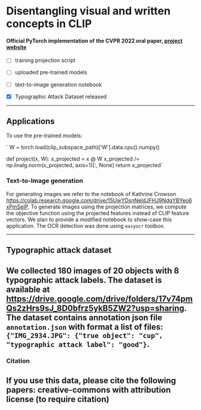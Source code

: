 # Disentangling visual and written concepts in CLIP 
#### Official PyTorch implementation of the CVPR 2022 oral paper, [project website](https://joaanna.github.io/disentangling_spelling_in_clip/)


- [ ] training projection script
- [ ] uploaded pre-trained models
- [ ] text-to-image generation notebook
- [x] Typographic Attack Dataset released


---
## Applications
To use the pre-trained models:

`
W = torch.load(clip_subspace_path)['W'].data.cpu().numpy()

def project(x, W):
    x_projected = x @ W
    x_projected /= np.linalg.norm(x_projected, axis=1)[:, None]
    return x_projected`

### Text-to-Image generation
For generating images we refer to the notebook of Kathrine Crowson https://colab.research.google.com/drive/15UwYDsnNeldJFHJ9NdgYBYeo6xPmSelP. To generate images using the projection matrices, we compute the objective function using the projected features instead of CLIP feature vectors. 
We plan to provide a modified notebook to show-case this application.
The OCR detection was done using `easyocr` toolbox. 

----------- 

## Typographic attack dataset
We collected 180 images of 20 objects with 8 typographic attack labels. The dataset is available at https://drive.google.com/drive/folders/17v74pmQs2zHrs9sJ_8D0bfrz5ykB5ZW2?usp=sharing. 
The dataset contains annotation json file `annotation.json` with format a list of files: `{"IMG_2934.JPG": {"true object": "cup", "typographic attack label": "good"}`.
----

### Citation
If you use this data, please cite the following papers:
creative-commons with attribution license (to require citation)
---


